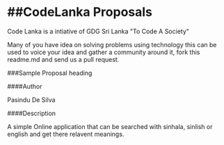 ##CodeLanka Proposals
===================

Code Lanka is a intiative of GDG Sri Lanka "To Code A Society"

Many of you have idea on solving problems using technology this can be used to voice your idea and gather 
a community around it, fork this readme.md and send us a pull request.


###Sample Proposal heading

####Author

Pasindu De Silva



####Description


A simple Online application that can be searched with sinhala, sinlish or english and get there relavent meanings.


